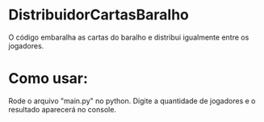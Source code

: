 # DistribuidorCartasBaralho
O código embaralha as cartas do baralho e distribui igualmente entre os jogadores.

# Como usar:
Rode o arquivo "main.py" no python. Digite a quantidade de jogadores e o resultado aparecerá no console.

